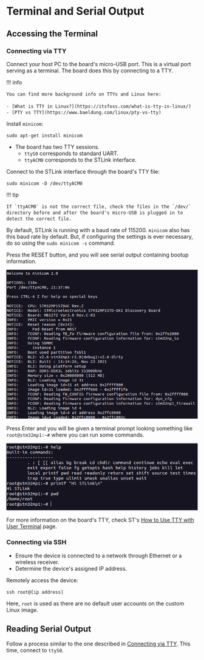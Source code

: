 # Terminal and Serial Output

## Accessing the Terminal

### Connecting via TTY

Connect your host PC to the board's micro-USB port. This is a virtual port serving as a terminal. The board does this by connecting to a TTY.

!!! info

    You can find more background info on TTYs and Linux here:

    - [What is TTY in Linux?](https://itsfoss.com/what-is-tty-in-linux/)
    - [PTY vs TTY](https://www.baeldung.com/linux/pty-vs-tty)


Install `minicom`:

```
sudo apt-get install minicom
```

- The board has two TTY sessions.
  - `ttyS0` corresponds to standard UART.
  - `ttyACM0` corresponds to the STLink interface.

Connect to the STLink interface through the board's TTY file:

```
sudo minicom -D /dev/ttyACM0
```

!!! tip

    If `ttyACM0` is not the correct file, check the files in the `/dev/` directory before and after the board's micro-USB is plugged in to detect the correct file.

By default, STLink is running with a baud rate of 115200. `minicom` also has this baud rate by default. But, if configuring the settings is ever necessary, do so using the `sudo minicom -s` command.

Press the RESET button, and you will see serial output containing bootup information.

![Bootup Serial Output](./images/bootup_serial_output.png)

Press Enter and you will be given a terminal prompt looking something like `root@stm32mp1:~#` where you can run some commands.

![Hi STLink Terminal](./images/hi-stlink-terminal.png)

For more information on the board's TTY, check ST's [How to Use TTY with User Terminal](https://wiki.st.com/stm32mpu/wiki/How_to_use_TTY_with_User_Terminal) page.

### Connecting via SSH

- Ensure the device is connected to a network through Ethernet or a wireless receiver.
- Determine the device's assigned IP address.

Remotely access the device:
```
ssh root@[ip address]
```

Here, `root` is used as there are no default user accounts on the custom Linux image.



## Reading Serial Output

Follow a process similar to the one described in [Connecting via TTY](#connecting-via-tty). This time, connect to `ttyS0`.


